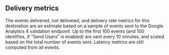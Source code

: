 ## Delivery metrics

The events delivered, not delivered, and delivery rate metrics for this destination are an estimate based on a sample of events sent to the Google Analytics 4 validation endpoint. Up to the first 100 events (and 100 identifies, if "Send Users" is enabled) are sent every 10 minutes, and scaled based on the total number of events sent. Latency metrics are still computed from all events.
